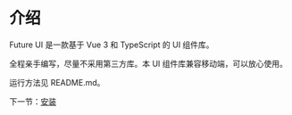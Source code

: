 
# 介绍

Future UI 是一款基于 Vue 3 和 TypeScript 的 UI 组件库。

全程亲手编写，尽量不采用第三方库。本 UI 组件库兼容移动端，可以放心使用。

运行方法见 README.md。

下一节：[安装](#/doc/install)
